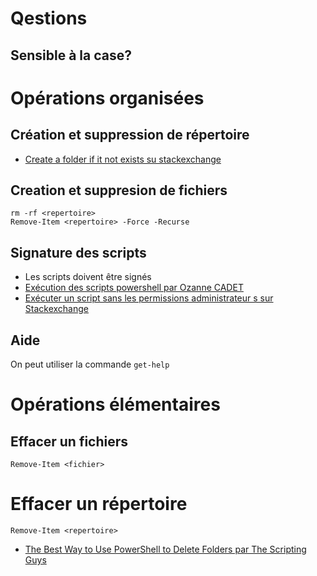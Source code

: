 # Qestions

## Sensible à la case?

# Opérations organisées

## Création et suppression de répertoire

  - [Create a folder if it not exists su stackexchange](http://stackoverflow.com/questions/17329443/creating-a-folder-if-it-does-not-exists-item-already-exists)

## Creation et suppresion de fichiers

```
rm -rf <repertoire>
Remove-Item <repertoire> -Force -Recurse
```

## Signature des scripts

  - Les scripts doivent être signés
  - [Exécution des scripts powershell par Ozanne CADET](http://syskb.com/comment-executer-un-script-en-powershell/)
  - [Exécuter un script sans les permissions administrateur s sur Stackexchange](http://stackoverflow.com/questions/13212688/how-do-i-run-powershell-scripts-without-admin-rights)

## Aide

On peut utiliser la commande `get-help`


# Opérations élémentaires

## Effacer un fichiers

```
Remove-Item <fichier>
```

# Effacer un répertoire

```
Remove-Item <repertoire>
```

  - [The Best Way to Use PowerShell to Delete Folders par The Scripting Guys ](https://blogs.technet.microsoft.com/heyscriptingguy/2012/02/22/the-best-way-to-use-powershell-to-delete-folders/)

